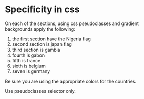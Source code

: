 # Specificity in css

On each of the sections, using css pseudoclasses and gradient backgrounds apply the following:

1. the first section have the Nigeria flag
2. second section is japan flag
3. third section is gambia
4. fourth is gabon
5. fifth is france
6. sixth is belgium
7. seven is germany

Be sure you are using the appropriate colors for the countries.

Use pseudoclasses selector only.
